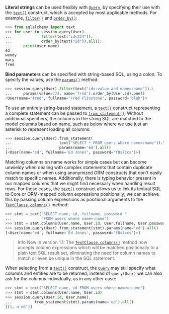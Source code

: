 **Literal strings** can be used flexibly with [`Query`](http://docs.sqlalchemy.org/query.html#sqlalchemy.orm.query.Query "sqlalchemy.orm.query.Query"), by specifying their use with the [`text()`](http://docs.sqlalchemy.org/core/sqlelement.html#sqlalchemy.sql.expression.text "sqlalchemy.sql.expression.text") construct, which is accepted by most applicable methods. For example, [`filter()`](http://docs.sqlalchemy.org/query.html#sqlalchemy.orm.query.Query.filter "sqlalchemy.orm.query.Query.filter") and [`order_by()`](http://docs.sqlalchemy.org/query.html#sqlalchemy.orm.query.Query.order_by "sqlalchemy.orm.query.Query.order_by"):
    
```python    
>>> from sqlalchemy import text
>>> for user in session.query(User).
...             filter(text("id<224")).
...             order_by(text("id")).all():
...     print(user.name)
ed
wendy
mary
fred
```

**Bind parameters** can be specified with string-based SQL, using a colon. To specify the values, use the [`params()`](http://docs.sqlalchemy.org/query.html#sqlalchemy.orm.query.Query.params "sqlalchemy.orm.query.Query.params") method:
    
```python    
>>> session.query(User).filter(text("id<:value and name=:name")).\
...     params(value=224, name='fred').order_by(User.id).one()
<User(name='fred', fullname='Fred Flinstone', password='blah')>
```    

To use an entirely string-based statement, a [`text()`](http://docs.sqlalchemy.org/core/sqlelement.html#sqlalchemy.sql.expression.text "sqlalchemy.sql.expression.text") construct representing a complete statement can be passed to [`from_statement()`](http://docs.sqlalchemy.org/query.html#sqlalchemy.orm.query.Query.from_statement "sqlalchemy.orm.query.Query.from_statement"). Without additional specifiers, the columns in the string SQL are matched to the model columns based on name, such as below where we use just an asterisk to represent loading all columns:
    
```python    
>>> session.query(User).from_statement(
...                     text("SELECT * FROM users where name=:name")).\
...                     params(name='ed').all()
[<User(name='ed', fullname='Ed Jones', password='f8s7ccs')>]
```

Matching columns on name works for simple cases but can become unwieldy when dealing with complex statements that contain duplicate column names or when using anonymized ORM constructs that don't easily match to specific names. Additionally, there is typing behavior present in our mapped columns that we might find necessary when handling result rows. For these cases, the [`text()`](http://docs.sqlalchemy.org/core/sqlelement.html#sqlalchemy.sql.expression.text "sqlalchemy.sql.expression.text") construct allows us to link its textual SQL to Core or ORM-mapped column expressions positionally; we can achieve this by passing column expressions as positional arguments to the [`TextClause.columns()`](http://docs.sqlalchemy.org/core/sqlelement.html#sqlalchemy.sql.expression.textClause.columns "sqlalchemy.sql.expression.TextClause.columns") method:
    
```python    
>>> stmt = text("SELECT name, id, fullname, password "
...             "FROM users where name=:name")
>>> stmt = stmt.columns(User.name, User.id, User.fullname, User.password)
>>> session.query(User).from_statement(stmt).params(name='ed').all()
[<User(name='ed', fullname='Ed Jones', password='f8s7ccs')>]
```

> Info New in version 1.1: The [`TextClause.columns()`](http://docs.sqlalchemy.org/core/sqlelement.html#sqlalchemy.sql.expression.textClause.columns "sqlalchemy.sql.expression.TextClause.columns") method now accepts column expressions which will be matched positionally to a plain text SQL result set, eliminating the need for column names to match or even be unique in the SQL statement.

When selecting from a [`text()`](http://docs.sqlalchemy.org/core/sqlelement.html#sqlalchemy.sql.expression.text "sqlalchemy.sql.expression.text") construct, the [`Query`](http://docs.sqlalchemy.org/query.html#sqlalchemy.orm.query.Query "sqlalchemy.orm.query.Query") may still specify what columns and entities are to be returned; instead of `query(User)` we can also ask for the columns individually, as in any other case:
    
```python    
>>> stmt = text("SELECT name, id FROM users where name=:name")
>>> stmt = stmt.columns(User.name, User.id)
>>> session.query(User.id, User.name).
...          from_statement(stmt).params(name='ed').all()
[(1, u'ed')]
```    
